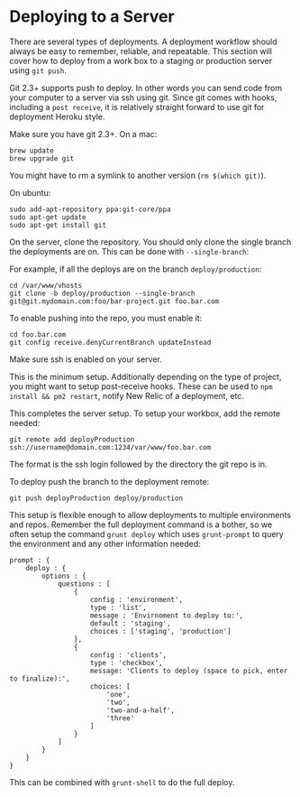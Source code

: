 # Deploying to a Server

There are several types of deployments. A deployment workflow should always be
easy to remember, reliable, and repeatable. This section will cover how to deploy
from a work box to a staging or production server using `git push`.

Git 2.3+ supports push to deploy. In other words you can send code from your
computer to a server via ssh using git. Since git comes with hooks, including a
`post receive`, it is relatively straight forward to use git for deployment Heroku style.

Make sure you have git 2.3+. On a mac:

```
brew update
brew upgrade git
```

You might have to rm a symlink to another version (`rm $(which git)`).

On ubuntu:

```
sudo add-apt-repository ppa:git-core/ppa
sudo apt-get update
sudo apt-get install git
```

On the server, clone the repository. You should only clone the single branch the
deployments are on. This can be done with `--single-branch`:

For example, if all the deploys are on the branch `deploy/production`:

```
cd /var/www/vhosts
git clone -b deploy/production --single-branch git@git.mydomain.com:foo/bar-project.git foo.bar.com
```

To enable pushing into the repo, you must enable it:

```
cd foo.bar.com
git config receive.denyCurrentBranch updateInstead
```

Make sure ssh is enabled on your server.

This is the minimum setup. Additionally depending on the type of project, you
might want to setup post-receive hooks. These can be used to `npm install && pm2 restart`,
notify New Relic of a deployment, etc.

This completes the server setup. To setup your workbox, add the remote needed:

```
git remote add deployProduction ssh://username@domain.com:1234/var/www/foo.bar.com
```

The format is the ssh login followed by the directory the git repo is in.

To deploy push the branch to the deployment remote:

```
git push deployProduction deploy/production
```

This setup is flexible enough to allow deployments to multiple environments and repos.
Remember the full deployment command is a bother, so we often setup the command
`grunt deploy` which uses `grunt-prompt` to query the environment and any other information
needed:

```
prompt : {
    deploy : {
        options : {
            questions : [
                {
                    config : 'environment',
                    type : 'list',
                    message : 'Envirnoment to deploy to:',
                    default : 'staging',
                    choices : ['staging', 'production']
                },
                {
                    config : 'clients',
                    type : 'checkbox',
                    message: 'Clients to deploy (space to pick, enter to finalize):',
                    choices: [
                        'one',
                        'two',
                        'two-and-a-half',
                        'three'
                    ]
                }
            ]
        }
    }
}
```

This can be combined with `grunt-shell` to do the full deploy.
